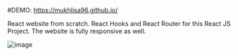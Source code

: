 #DEMO: https://mukhlisa96.github.io/

React website from scratch. React Hooks and React Router for this React JS Project. The website is fully responsive as well. 


![image](https://github.com/mukhlisa96/travel-agency-website-react-app/assets/44114804/adee6cf5-985a-4417-9f18-2cb1dcffdff7)
